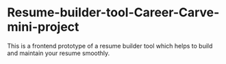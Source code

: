 # Resume-builder-tool-Career-Carve-mini-project
This is a frontend prototype of a resume builder tool which helps to build and maintain your resume smoothly.
